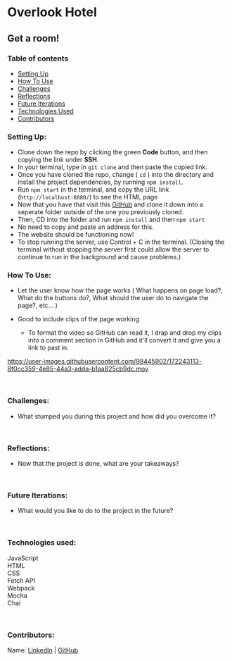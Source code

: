# Overlook Hotel

## Get a room!

### Table of contents
* [Setting Up](#setup)
* [How To Use](#how)
* [Challenges](#challenges)
* [Reflections](#reflections)
* [Future Iterations](#future)
* [Technologies Used](#tech)
* [Contributors](#contributors)

### Setting Up: <a name="setup"></a>

* Clone down the repo by clicking the green **Code** button, and then copying the link under **SSH**.
* In your terminal, type in `git clone` and then paste the copied link.
* Once you have cloned the repo, change ( `cd` ) into the directory and install the project dependencies, by running `npm install`.
* Run `npm start` in the terminal, and copy the URL link (`http://localhost:8080/`) to see the HTML page 
* Now that you have that visit this [GitHub](https://github.com/turingschool-examples/overlook-api) and clone it down into a seperate folder outside of the one you previously cloned.
* Then, CD into the folder and run `npm install` and then `npm start`
* No need to copy and paste an address for this.
* The website should be functioning now!
* To stop running the server, use Control + C in the terminal. (Closing the terminal without stopping the server first could allow the server to continue to run in the background and cause problems.)


### How To Use: <a name="how"></a>

* Let the user know how the page works ( What happens on page load?, What do the buttons do?, What should the user do to navigate the page?, etc... )

* Good to include clips of the page working 

    * To format the video so GitHub can read it, I drap and drop my clips into a comment section in GitHub and it'll convert it and give you a link to past in.

https://user-images.githubusercontent.com/98445902/172243113-8f0cc359-4e85-44a3-adda-b1aa825cb9dc.mov

<br>



### Challenges: <a name="challenges"></a>
* What stumped you during this project and how did you overcome it?

<br>

### Reflections: <a name="reflections"></a>
* Now that the project is done, what are your takeaways?

<br>

### Future Iterations: <a name="future"></a>
* What would you like to do to the project in the future?

<br>

### Technologies used:<br><a name="tech"></a>
JavaScript<br>
HTML<br>
CSS<br>
Fetch API<br>
Webpack<br>
Mocha<br>
Chai<br>

<br>


### Contributors: <a name="contributors"></a>

Name: [LinkedIn](https://www.linkedin.com/) | [GitHub](https://github.com/)

